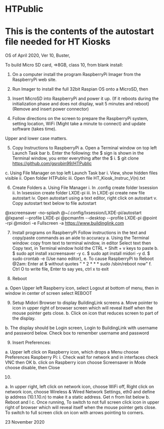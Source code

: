 # HTPublic
# This is the contents of the autostart file needed for HT Kiosks
OS of April 2020, Ver 10, Buster,  

To build Micro SD card, =>8GB, class 10, from blank install:

1. On a computer install the program RaspberryPi Imager from the RaspberryPi web site.

2. Run Imager to install the full 32bit Raspian OS onto a MicroSD, then

3. Insert MicroSD into RaspberryPi and power it up. (If it reboots during the initialization phase and does not display, wait 5 minutes and reboot) (Remove and insert power connector)

4. Follow directions on the screen to prepare the RaspberryPi system, setting location, WiFi (Might take a minute to connect) and update software (takes time). 

Upper and lower case matters.

5. Copy Instructions to RaspberryPi
a. Open a Terminal window on top left Launch Task bar
b. Enter the following: the $ sign is shown in the Terminal window, you enter everything after the $
i. $ git clone https://github.com/gsrobin99/HTPublic

c. Using File Manager on top left Launch Task bar
i. View, show hidden files visible
ii. Open folder HTPublic
iii. Open file HT_Kiosk_Instruc_V(n).txt

6. Create Folders
a. Using File Manager 
i. In .config  create      folder lxsession
ii. In lxsession create  folder LXDE-pi
iii. In LXDE-pi create new file      autostart 
iv. Open autostart using a text editor, right click on autostart
v. Copy autostart text below to file autostart 

@xscreensaver -no-splash
@~/.config/lxsession/LXDE-pi/autostart
@lxpanel --profile LXDE-pi
@pcmanfm --desktop --profile LXDE-pi
@point -rpi
@midori -e Fullscreen -a https://www.buildinglink.com 

7. Install programs on RaspberryPi
Follow instructions in the text and copy/paste commands as an aide to accuracy
a. Using the Terminal window: copy from text to terminal window, in editor Select text then Copy text, in Terminal window hold the CTRL + Shift + v keys to paste
b. $ sudo apt install xscreensaver  -y
c. $ sudo apt install midori  -y
d. $ sudo crontab -e  (Use nano editor), 
e. To cause RaspberryPi to Reboot @2am: Enter at $ without quotes
" * 2 * * * sudo /sbin/reboot now"
f. Ctrl O  to write file, Enter to say yes, ctrl x to exit

8. Reboot

a. Open Upper left Raspberry icon, select Logout at bottom of menu, then in window in center of screen select REBOOT

9. Setup Midori Browser to display BuildingLink screens
a. Move pointer to icon in upper right of browser screen which will reveal itself when the mouse pointer gets close. 
b. Click on icon that reduces screen to part of the display. 

b. The display should be Login screen, Login to BuildingLink with username and password below. Check box to remember username and password

9. Insert Preferences:

a. Upper left click on Raspberry icon, which drops a Menu  choose Preferences Raspberry Pi: 
i. Check wait for network and in interfaces check VNC then OK
b. click on Raspberry icon choose Screensaver in Mode choose disable, then Close

10. 
a. In upper right, left click on network icon, choose WiFi off,   Right click on network icon, choose Wireless & Wired Network Settings, eth0 and define ip address (10.1.10.n) to make it a static address. Get n from list below
b. Reboot and l
c. Once running, To switch to not full screen click icon in upper right of browser which will reveal itself when the mouse pointer gets close. To switch to full screen click on icon with arrows pointing to corners.

23 November 2020



